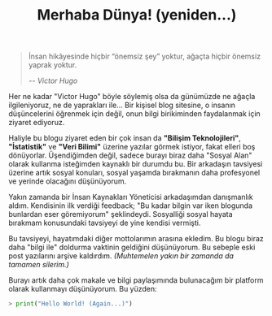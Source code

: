 ﻿---
layout: single
name: merhaba-dunya-yeniden
title: "Merhaba Dünya! (yeniden...)"
category: articles
---

> İnsan hikâyesinde hiçbir “önemsiz şey” yoktur, ağaçta hiçbir önemsiz yaprak yoktur.
>
> <cite>-- Victor Hugo</cite>

Her ne kadar "Victor Hugo" böyle söylemiş olsa da günümüzde ne ağaçla ilgileniyoruz, ne de yaprakları ile... Bir kişisel blog sitesine, o insanın düşüncelerini öğrenmek için değil, onun bilgi birikiminden faydalanmak için ziyaret ediyoruz. 

Haliyle bu blogu ziyaret eden bir çok insan da **"Bilişim Teknolojileri"**, **"İstatistik"** ve **"Veri Bilimi"** üzerine yazılar görmek istiyor, fakat elleri boş dönüyorlar. Üşendiğimden değil, sadece burayı biraz daha "Sosyal Alan" olarak kullanma isteğimden kaynaklı bir durumdu bu. Bir arkadaşın tavsiyesi üzerine artık sosyal konuları, sosyal yaşamda bırakmanın daha profesyonel ve yerinde olacağını düşünüyorum.

Yakın zamanda bir İnsan Kaynakları Yöneticisi arkadaşımdan danışmanlık aldım. Kendisinin ilk verdiği feedback; "Bu kadar bilgin var iken blogunda bunlardan eser göremiyorum" şeklindeydi. Sosyalliği sosyal hayata bırakmam konusundaki tavsiyeyi de yine kendisi vermişti.

Bu tavsiyeyi, hayatımdaki diğer mottolarımın arasına ekledim. Bu blogu biraz daha "bilgi ile" doldurma vaktinin geldiğini düşünüyorum. Bu sebeple eski post yazılarını arşive kaldırdım. *(Muhtemelen yakın bir zamanda da tamamen silerim.)* 

Burayı artık daha çok makale ve bilgi paylaşımında bulunacağım bir platform olarak  kullanmayı düşünüyorum. Bu yüzden:
```python
> print("Hello World! (Again...)")
```